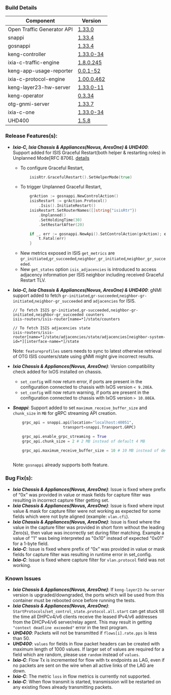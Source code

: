 ### Build Details

| Component                     | Version       |
|-------------------------------|---------------|
| Open Traffic Generator API    | [1.33.0](https://redocly.github.io/redoc/?url=https://raw.githubusercontent.com/open-traffic-generator/models/v1.33.0/artifacts/openapi.yaml)         |
| snappi                        | [1.33.4](https://pypi.org/project/snappi/1.33.4)        |
| gosnappi                      | [1.33.4](https://pkg.go.dev/github.com/open-traffic-generator/snappi/gosnappi@v1.33.4)        |
| keng-controller               | [1.33.0-34](https://github.com/orgs/open-traffic-generator/packages/container/package/keng-controller)    |
| ixia-c-traffic-engine         | [1.8.0.245](https://github.com/orgs/open-traffic-generator/packages/container/package/ixia-c-traffic-engine)       |
| keng-app-usage-reporter       | [0.0.1-52](https://github.com/orgs/open-traffic-generator/packages/container/package/keng-app-usage-reporter)      |
| ixia-c-protocol-engine        | [1.00.0.462](https://github.com/orgs/open-traffic-generator/packages/container/package/ixia-c-protocol-engine)    | 
| keng-layer23-hw-server        | [1.33.0-11](https://github.com/orgs/open-traffic-generator/packages/container/package/keng-layer23-hw-server)    |
| keng-operator                 | [0.3.34](https://github.com/orgs/open-traffic-generator/packages/container/package/keng-operator)        | 
| otg-gnmi-server               | [1.33.7](https://github.com/orgs/open-traffic-generator/packages/container/package/otg-gnmi-server)         |
| ixia-c-one                    | [1.33.0-34](https://github.com/orgs/open-traffic-generator/packages/container/package/ixia-c-one/)         |
| UHD400                        | [1.5.8](https://downloads.ixiacom.com/support/downloads_and_updates/public/UHD400/1.5/1.5.8/artifacts.tar)         |


### Release Features(s):
* <b><i>Ixia-C, Ixia Chassis & Appliances(Novus, AresOne) & UHD400</i></b>: Support added for ISIS Graceful Restart(both helper & restarting roles) in Unplanned Mode[RFC 8706]. [details](https://github.com/open-traffic-generator/models/pull/423)
    - To configure Graceful Restart,
        ```go
            isisRtr.GracefulRestart().SetHelperMode(true)
        ```
    - To trigger Unplanned Graceful Restart,
        ```go
            grAction := gosnappi.NewControlAction()
            isisRestart := grAction.Protocol()
                .Isis().InitiateRestart()
            isisRestart.SetRouterNames([]string{"isisRtr"})
                .Unplanned()
                .SetHoldingTime(30)
                .SetRestartAfter(20)

            if _, err := gosnappi.NewApi().SetControlAction(grAction); err != nil {
                t.Fatal(err)
            }
        ```
    - New metrics exposed in ISIS `get_metrics` are `gr_initiated`,`gr_succeeded`,`neighbor_gr_initiated`,`neighbor_gr_succeeded`.
    - New `get_states` option `isis_adjacencies` is introduced to access adjacency information per ISIS neighbor including received Graceful Restart TLV.

* <b><i>Ixia-C, Ixia Chassis & Appliances(Novus, AresOne) & UHD400</i></b>: gNMI support added to fetch `gr-initiated`,`gr-succeeded`,`neighbor-gr-initiated`,`neighbor-gr_succeeded` and `adjacencies` for ISIS.
    ```gNMI
    // To fetch ISIS gr-initiated,gr-succeeded,neighbor-gr-initiated,neighbor-gr_succeeded counters
    isis-routers/isis-router[name=*]/state/counters

    // To fetch ISIS adjacencies state
    isis-routers/isis-router[name=*]/state/adjacencies/state/adjacencies[neighbor-system-id=*][interface-name=*]/state
    ```

    Note: `featureprofiles` users needs to sync to latest otherwise retrieval of OTG ISIS counters/state using gNMI might give incorrect results.

* <b><i>Ixia Chassis & Appliances(Novus, AresOne)</i></b>: Version compatibility check added for IxOS installed on chassis.
    - `set_config` will now return error, if ports are present in the configuration connected to chassis with IxOS version `< 9.20EA`.
    - `set_config` will now return warning, if ports are present in the configuration connected to chassis with IxOS version `> 10.80EA`.

* <b><i>Snappi</i></b>: Support added to set `maximum_receive_buffer_size`  and `chunk_size` in `MB` for gRPC streaming API creation.
    ```py
        grpc_api = snappi.api(location="localhost:40051",
                          transport=snappi.Transport.GRPC)

        grpc_api.enable_grpc_streaming = True
        grpc_api.chunk_size = 2 # 2 MB instead of default 4 MB

        grpc_api.maximum_receive_buffer_size = 10 # 10 MB instead of default 4 MB
        
    ```
    Note: `gosnappi` already supports both feature.

### Bug Fix(s):
* <b><i>Ixia Chassis & Appliances(Novus, AresOne)</i></b>: Issue is fixed where prefix of “0x” was provided in value or mask fields for capture filter was resulting in incorrect capture filter getting set.
* <b><i>Ixia Chassis & Appliances(Novus, AresOne)</i></b>: Issue is fixed where input value & mask for capture filter were not working as expected for some fields which were not byte aligned (example: `vlan.cfi`).
* <b><i>Ixia Chassis & Appliances(Novus, AresOne)</i></b>: Issue is fixed where the value in the capture filter was provided in short form without the leading Zero(s), then value was incorrectly set during filter matching. Example a value of "1" was being interpreted as "0x10" instead of expected "0x01" for a 1-byte field.
* <b><i>Ixia-C</i></b>: Issue is fixed where prefix of “0x” was provided in value or mask fields for capture filter was resulting in runtime error in set_config. 
* <b><i>Ixia-C</i></b>: Issue is fixed where capture filter for `vlan.protocol` field was not working.


### Known Issues
* <b><i>Ixia Chassis & Appliances(Novus, AresOne)</i></b>: If `keng-layer23-hw-server` version is upgraded/downgraded, the ports which will be used from this container must be rebooted once before running the tests.
* <b><i>Ixia Chassis & Appliances(Novus, AresOne)</i></b>: `StartProtocols`/`set_control_state.protocol.all.start` can get stuck till the time all DHPCv4/v6 clients receive the leased IPv4/v6 addresses from the DHCPv4/v6 server/relay agent. This may result in getting `"context deadline exceeded"` error in the test program.
* <b><i>UHD400</i></b>: Packets will not be transmitted if `flows[i].rate.pps` is less than 50.
* <b><i>UHD400</i></b>: `values` for fields in flow packet headers can be created with maximum length of 1000 values. If larger set of values are required for a field which are random, please use `random` instead of `values`.
* <b><i>Ixia-C</i></b>: Flow Tx is incremented for flow with tx endpoints as LAG, even if no packets are sent on the wire when all active links of the LAG are down.
* <b><i>Ixia-C</i></b>: The metric `loss` in flow metrics is currently not supported.
* <b><i>Ixia-C</i></b>: When flow transmit is started, transmission will be restarted on any existing flows already transmitting packets. 